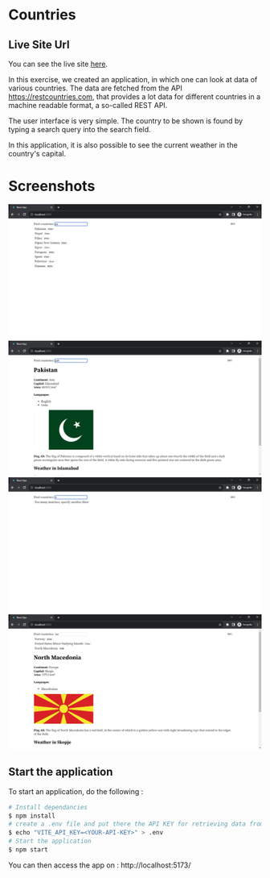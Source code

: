 # Countries

## Live Site Url
You can see the live site [here](https://vitiligo-countries.netlify.app/).

In this exercise, we created an application, in which one can look at data of various countries. The data are fetched from the API https://restcountries.com, that provides a lot data for different countries in a machine readable format, a so-called REST API.

The user interface is very simple. The country to be shown is found by typing a search query into the search field.

In this application, it is also possible to see the current weather in the country's capital.

# Screenshots

![](./images/image1.png)
![](./images/image2.png)
![](./images/image3.png)
![](./images/image4.png)

## Start the application

To start an application, do the following :

```bash
# Install dependancies
$ npm install
# create a .env file and put there the API KEY for retrieving data from https://openweather.org/
$ echo "VITE_API_KEY=<YOUR-API-KEY>" > .env
# Start the application
$ npm start
```

You can then access the app on : http://localhost:5173/